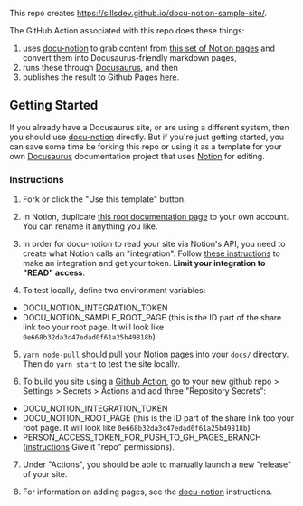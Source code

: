 This repo creates https://sillsdev.github.io/docu-notion-sample-site/.

The GitHub Action associated with this repo does these things:

1. uses [docu-notion](https://github.com/sillsdev/docu-notion) to grab content from [this set of Notion pages](https://hattonjohn.notion.site/docu-notion-sample-site-0e998b32da3c47edad0f62a25b49818c) and convert them into Docusaurus-friendly markdown pages,
2. runs these through [Docusaurus](https://docusaurus.io/), and then
3. publishes the result to Github Pages [here](https://sillsdev.github.io/docu-notion-sample-site/).

## Getting Started

If you already have a Docusaurus site, or are using a different system, then you should use [docu-notion](https://github.com/sillsdev/docu-notion) directly. But if you're just getting started, you can save some time be forking this repo or using it as a template for your own [Docusaurus](https://docusaurus.io/) documentation project that uses [Notion](https://notion.so) for editing.

### Instructions

1. Fork or click the "Use this template" button.

2. In Notion, duplicate [this root documentation page](https://hattonjohn.notion.site/Documentation-Template-Docusaurus-0e998b32da3c47edad0f62a25b49818c) to your own account. You can rename it anything you like.

3. In order for docu-notion to read your site via Notion's API, you need to create what Notion calls an "integration". Follow [these instructions](https://developers.notion.com/docs/getting-started) to make an integration and get your token. **Limit your integration to "READ" access**.

4. To test locally, define two environment variables:

- DOCU_NOTION_INTEGRATION_TOKEN
- DOCU_NOTION_SAMPLE_ROOT_PAGE (this is the ID part of the share link too your root page. It will look like `0e668b32da3c47edad0f61a25b49818b`)

5. `yarn node-pull` should pull your Notion pages into your `docs/` directory. Then do `yarn start` to test the site locally.

6. To build you site using a [Github Action](https://github.com/features/actions), go to your new github repo > Settings > Secrets > Actions and add three "Repository Secrets":

- DOCU_NOTION_INTEGRATION_TOKEN
- DOCU_NOTION_ROOT_PAGE (this is the ID part of the share link too your root page. It will look like `0e668b32da3c47edad0f61a25b49818b`)
- PERSON_ACCESS_TOKEN_FOR_PUSH_TO_GH_PAGES_BRANCH ([instructions](https://docs.github.com/en/authentication/keeping-your-account-and-data-secure/creating-a-personal-access-token) Give it "repo" permissions).

7. Under "Actions", you should be able to manually launch a new "release" of your site.

8. For information on adding pages, see the [docu-notion](https://github.com/sillsdev/docu-notion) instructions.

